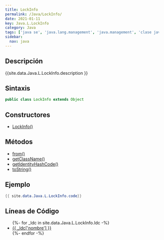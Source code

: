 ```yaml
---
title: LockInfo
permalink: /Java/LockInfo/
date: 2021-01-11
key: Java.L.LockInfo
category: Java
tags: ['java se', 'java.lang.management', 'java.management', 'clase java', 'Java 1.6']
sidebar: 
  nav: java
---
```


## Descripción
{{site.data.Java.L.LockInfo.description }}

## Sintaxis
~~~java
public class LockInfo extends Object
~~~

## Constructores
* [LockInfo()](/Java/LockInfo/LockInfo/)

## Métodos
* [from()](/Java/LockInfo/from)
* [getClassName()](/Java/LockInfo/getClassName)
* [getIdentityHashCode()](/Java/LockInfo/getIdentityHashCode)
* [toString()](/Java/LockInfo/toString)

## Ejemplo
~~~java
{{ site.data.Java.L.LockInfo.code}}
~~~

## Líneas de Código
<ul>
{%- for _ldc in site.data.Java.L.LockInfo.ldc -%}
   <li>
       <a href="{{_ldc['url'] }}">{{ _ldc['nombre'] }}</a>
   </li>
{%- endfor -%}
</ul>
